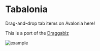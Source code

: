 # Tabalonia

Drag-and-drop tab items on Avalonia here!

This is a port of the [Draggablz](https://github.com/ButchersBoy/Dragablz)

![example](https://github.com/egorozh/Tabalonia/blob/master/demo.gif "Example application")
